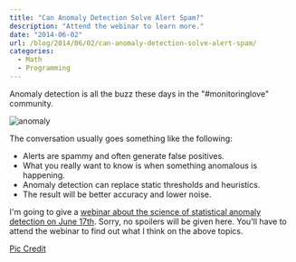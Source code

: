 ```yaml
---
title: "Can Anomaly Detection Solve Alert Spam?"
description: "Attend the webinar to learn more."
date: "2014-06-02"
url: /blog/2014/06/02/can-anomaly-detection-solve-alert-spam/
categories:
  - Math
  - Programming
---
```


Anomaly detection is all the buzz these days in the "#monitoringlove" community.

![anomaly][anomaly] 

The conversation usually goes something like the following:

* Alerts are spammy and often generate false positives.
* What you really want to know is when something anomalous is happening.
* Anomaly detection can replace static thresholds and heuristics.
* The result will be better accuracy and lower noise.

I'm going to give a [webinar about the science of statistical anomaly detection on June 17th][webinar]. Sorry, no spoilers will be given here. You'll have to attend the webinar to find out what I think on the above topics.

[Pic Credit](https://www.flickr.com/photos/matthileo/3888057995/)


[webinar]: https://vividcortex.com/anomaly-detection-webinar/
[anomaly]: /media/2014/06/anomaly.jpg


